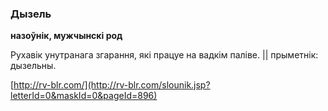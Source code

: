 ### Дызель
**назоўнік, мужчынскі род**

Рухавік унутранага згарання, які працуе на вадкім паліве. || прыметнік: дызельны.

<a rel="author">[http://rv-blr.com/](http://rv-blr.com/slounik.jsp?letterId=0&maskId=0&pageId=896)</a>
